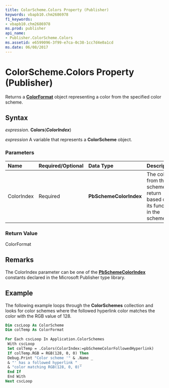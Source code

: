 ```yaml
---
title: ColorScheme.Colors Property (Publisher)
keywords: vbapb10.chm2686978
f1_keywords:
- vbapb10.chm2686978
ms.prod: publisher
api_name:
- Publisher.ColorScheme.Colors
ms.assetid: e6599096-3f99-e7ca-0c38-1cc7d4e0a1cd
ms.date: 06/08/2017
---
```



# ColorScheme.Colors Property (Publisher)

Returns a  **[ColorFormat](Publisher.ColorFormat.md)** object representing a color from the specified color scheme.


## Syntax

 _expression_. **Colors**(**_ColorIndex_**)

 _expression_ A variable that represents a  **ColorScheme** object.


### Parameters



|**Name**|**Required/Optional**|**Data Type**|**Description**|
|:-----|:-----|:-----|:-----|
|ColorIndex|Required| **PbSchemeColorIndex**| The color from the scheme to return based on its function in the scheme.|

### Return Value

ColorFormat


## Remarks

The ColorIndex parameter can be one of the  **[PbSchemeColorIndex](Publisher.PbSchemeColorIndex.md)** constants declared in the Microsoft Publisher type library.


## Example

The following example loops through the  **ColorSchemes** collection and looks for color schemes where the followed hyperlink color matches the color with the RGB value of 128.


```vb
Dim cscLoop As ColorScheme 
Dim colTemp As ColorFormat 
 
For Each cscLoop In Application.ColorSchemes 
 With cscLoop 
 Set colTemp = .Colors(ColorIndex:=pbSchemeColorFollowedHyperlink) 
 If colTemp.RGB = RGB(128, 0, 0) Then 
 Debug.Print "Color scheme '" & .Name _ 
 & "' has a followed hyperlink " _ 
 & "color matching RGB(128, 0, 0)" 
 End If 
 End With 
Next cscLoop
```


